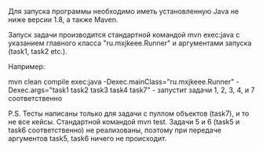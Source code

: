 Для запуска программы необходимо иметь установленную Java не ниже версии 1.8, а также Maven.

Запуск задачи производится стандартной командой mvn exec:java с указанием главного класса "ru.mxjkeee.Runner" и аргументами запуска (task1, task2 etc.).

Например:

mvn clean compile exec:java -Dexec.mainClass="ru.mxjkeee.Runner" -Dexec.args="task1 task2 task3 task4 task7" - запустит задачи 1, 2, 3, 4, и 7 соответственно


P.S. Тесты написаны только для задачи с пуллом объектов (task7), и то не все кейсы. Стандартной командой mvn test.
Задачи 5 и 6 (task5 и task6 соответственно) не реализованы, поэтому при передаче аргументов task5, task6 ничего не происходит.
